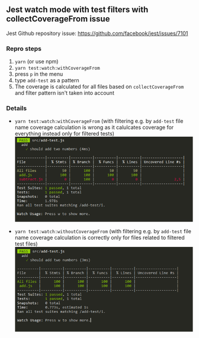 ## Jest watch mode with test filters with collectCoverageFrom issue

Jest Github repository issue: https://github.com/facebook/jest/issues/7101

### Repro steps
1. `yarn` (or use npm)
1. `yarn test:watch:withCoverageFrom`
1. press `p` in the menu
1. type `add-test` as a pattern
1. The coverage is calculated for all files based on `collectCoverageFrom` and filter pattern isn't taken into account

### Details
- `yarn test:watch:withCoverageFrom` (with filtering e.g. by `add-test` file name coverage calculation is wrong as it calulcates coverage for everything instead only for filtered tests)
![](with%20collectCoverageFrom.png)

- `yarn test:watch:withoutCoverageFrom` (with filtering e.g. by `add-test` file name coverage calculation is correctly only for files related to filtered test files)
![](without%20collectCoverageFrom.png)
